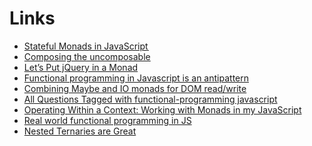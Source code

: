 # Links

- [Stateful Monads in JavaScript ](https://blog.bitsrc.io/stateful-monads-in-javascript-part-1-f772ac26195c)
- [Composing the uncomposable](https://codeburst.io/composing-the-uncomposable-23dbcd46940c)
- [Let’s Put jQuery in a Monad](https://medium.com/@dtipson/let-s-make-jquery-a-monad-7df0e79a842d)
- [Functional programming in Javascript is an antipattern](https://hackernoon.com/functional-programming-in-javascript-is-an-antipattern-58526819f21e)
- [Combining Maybe and IO monads for DOM read/write](https://stackoverflow.com/questions/43260076/combining-maybe-and-io-monads-for-dom-read-write)
- [All Questions Tagged with functional-programming javascript](https://stackoverflow.com/questions/tagged/functional-programming+javascript)
- [Operating Within a Context: Working with Monads in my JavaScript](https://www.linkedin.com/pulse/operating-within-context-dealing-monads-my-javascript-kevin-greene)
- [Real world functional programming in JS](https://github.com/haskellcamargo/js-real-world-functional-programming)
- [Nested Ternaries are Great
](https://medium.com/javascript-scene/nested-ternaries-are-great-361bddd0f340)